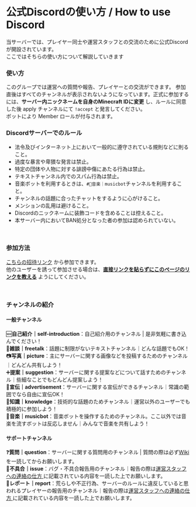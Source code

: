 # 公式Discordの使い方 / How to use Discord

当サーバーでは、プレイヤー同士や運営スタッフとの交流のために公式Discordが開設されています。  
ここではそちらの使い方について解説していきます


### 使い方  
このグループでは運営への質問や報告、プレイヤーとの交流ができます。
参加直後はすべてのチャンネルが表示されないようになっています。正式に参加するには、**サーバー内ニックネームを自身のMinecraft IDに変更** し、ルールに同意した後 apply チャンネルにて `!accept` と発言してください。  
ボットにより Member ロールが付与されます。

### Discordサーバーでのルール

* 法令及びインターネット上において一般的に遵守されている規則などに則ること。
* 過度な暴言や卑猥な発言は禁止。
* 特定の団体や人物に対する誹謗中傷にあたる行為は禁止。
* テキストチャンネル内でのスパム行為は禁止。
* 音楽ボットを利用するときは、``#🎵音楽｜musicbot``チャンネルを利用すること。
* チャンネルの話題に合ったチャットをするように心がけること。
* メンションの乱用は避けること。
* Discordのニックネームに装飾コードを含めることは控えること。
* 本サーバー内においてBAN処分となった者の参加は認められていない。

<br>

### 参加方法  
[こちらの招待リンク](https://discord.gg/23pJDKK) から参加できます。  
他のユーザーを誘って参加させる場合は、**<u>直接リンクを貼らずにこのページのリンクを教える</u>** ようにしてください。  

<br>

### チャンネルの紹介
#### 一般チャンネル
🆕**自己紹介｜self-introduction**：自己紹介用のチャンネル | 是非気軽に書き込んでください！  
💬**雑談｜freetalk**：話題に制限がないテキストチャンネル｜どんな話題でもOK！  
📷**写真｜picture**：主にサーバーに関する画像などを投稿するためのチャンネル｜どんどん共有しよう！  
➕**提案｜suggestion**：サーバーに関する提案などについて話すためのチャンネル｜些細なことでもどんどん提案しよう！  
📢**宣伝｜advertisement**：サーバーに関する宣伝ができるチャンネル｜常識の範囲でなら自由に宣伝OK！  
👴**知識｜knowledge**：技術的な話題のためチャンネル｜運営以外のユーザーでも積極的に参加しよう！  
🎵**音楽｜musicbot**：音楽ボットを操作するためのチャンネル。ここ以外では音楽を流すボットは反応しません｜みんなで音楽を共有しよう！  

#### サポートチャンネル
❓**質問｜question**：サーバーに関する質問用のチャンネル | 質問の際は必ず[Wiki](index.md)を一読してからお願いします。  
🐞**不具合｜issue**：バグ・不具合報告用のチャンネル｜報告の際は[運営スタッフへの連絡の仕方 ](https://wiki.lucknetwork.jp/report/)に記載されている内容を一読した上でお願いします。  
📰**レポート｜report**：荒らしや不正行為、サーバーのルールに違反していると思われるプレイヤーの報告用のチャンネル｜報告の際は[運営スタッフへの連絡の仕方 ](https://wiki.lucknetwork.jp/report/)に記載されている内容を一読した上でお願いします。
